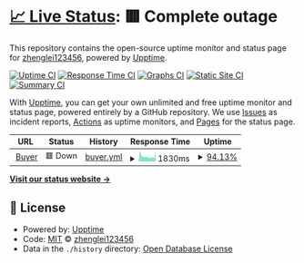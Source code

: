 # [📈 Live Status](https://zhenglei123456.github.io/canteen-upptime): <!--live status--> **🟥 Complete outage**

This repository contains the open-source uptime monitor and status page for [zhenglei123456](https://zhenglei123456.github.io/canteen-upptime), powered by [Upptime](https://github.com/upptime/upptime).

[![Uptime CI](https://github.com/zhenglei123456/canteen-upptime/workflows/Uptime%20CI/badge.svg)](https://github.com/zhenglei123456/canteen-upptime/actions?query=workflow%3A%22Uptime+CI%22)
[![Response Time CI](https://github.com/zhenglei123456/canteen-upptime/workflows/Response%20Time%20CI/badge.svg)](https://github.com/zhenglei123456/canteen-upptime/actions?query=workflow%3A%22Response+Time+CI%22)
[![Graphs CI](https://github.com/zhenglei123456/canteen-upptime/workflows/Graphs%20CI/badge.svg)](https://github.com/zhenglei123456/canteen-upptime/actions?query=workflow%3A%22Graphs+CI%22)
[![Static Site CI](https://github.com/zhenglei123456/canteen-upptime/workflows/Static%20Site%20CI/badge.svg)](https://github.com/zhenglei123456/canteen-upptime/actions?query=workflow%3A%22Static+Site+CI%22)
[![Summary CI](https://github.com/zhenglei123456/canteen-upptime/workflows/Summary%20CI/badge.svg)](https://github.com/zhenglei123456/canteen-upptime/actions?query=workflow%3A%22Summary+CI%22)

With [Upptime](https://upptime.js.org), you can get your own unlimited and free uptime monitor and status page, powered entirely by a GitHub repository. We use [Issues](https://github.com/zhenglei123456/canteen-upptime/issues) as incident reports, [Actions](https://github.com/zhenglei123456/canteen-upptime/actions) as uptime monitors, and [Pages](https://zhenglei123456.github.io/canteen-upptime) for the status page.

<!--start: status pages-->
<!-- This summary is generated by Upptime (https://github.com/upptime/upptime) -->
<!-- Do not edit this manually, your changes will be overwritten -->
<!-- prettier-ignore -->
| URL | Status | History | Response Time | Uptime |
| --- | ------ | ------- | ------------- | ------ |
| <img alt="" src="https://icons.duckduckgo.com/ip3/zhl.nat100.top.ico" height="13"> [Buyer](http://zhl.nat100.top/buyer/hits) | 🟥 Down | [buyer.yml](https://github.com/zhenglei123456/canteen-upptime/commits/HEAD/history/buyer.yml) | <details><summary><img alt="Response time graph" src="./graphs/buyer/response-time-week.png" height="20"> 1830ms</summary><br><a href="https://zhenglei123456.github.io/canteen-upptime/history/buyer"><img alt="Response time 1761" src="https://img.shields.io/endpoint?url=https%3A%2F%2Fraw.githubusercontent.com%2Fzhenglei123456%2Fcanteen-upptime%2FHEAD%2Fapi%2Fbuyer%2Fresponse-time.json"></a><br><a href="https://zhenglei123456.github.io/canteen-upptime/history/buyer"><img alt="24-hour response time 3805" src="https://img.shields.io/endpoint?url=https%3A%2F%2Fraw.githubusercontent.com%2Fzhenglei123456%2Fcanteen-upptime%2FHEAD%2Fapi%2Fbuyer%2Fresponse-time-day.json"></a><br><a href="https://zhenglei123456.github.io/canteen-upptime/history/buyer"><img alt="7-day response time 1830" src="https://img.shields.io/endpoint?url=https%3A%2F%2Fraw.githubusercontent.com%2Fzhenglei123456%2Fcanteen-upptime%2FHEAD%2Fapi%2Fbuyer%2Fresponse-time-week.json"></a><br><a href="https://zhenglei123456.github.io/canteen-upptime/history/buyer"><img alt="30-day response time 1761" src="https://img.shields.io/endpoint?url=https%3A%2F%2Fraw.githubusercontent.com%2Fzhenglei123456%2Fcanteen-upptime%2FHEAD%2Fapi%2Fbuyer%2Fresponse-time-month.json"></a><br><a href="https://zhenglei123456.github.io/canteen-upptime/history/buyer"><img alt="1-year response time 1761" src="https://img.shields.io/endpoint?url=https%3A%2F%2Fraw.githubusercontent.com%2Fzhenglei123456%2Fcanteen-upptime%2FHEAD%2Fapi%2Fbuyer%2Fresponse-time-year.json"></a></details> | <details><summary><a href="https://zhenglei123456.github.io/canteen-upptime/history/buyer">94.13%</a></summary><a href="https://zhenglei123456.github.io/canteen-upptime/history/buyer"><img alt="All-time uptime 88.08%" src="https://img.shields.io/endpoint?url=https%3A%2F%2Fraw.githubusercontent.com%2Fzhenglei123456%2Fcanteen-upptime%2FHEAD%2Fapi%2Fbuyer%2Fuptime.json"></a><br><a href="https://zhenglei123456.github.io/canteen-upptime/history/buyer"><img alt="24-hour uptime 63.53%" src="https://img.shields.io/endpoint?url=https%3A%2F%2Fraw.githubusercontent.com%2Fzhenglei123456%2Fcanteen-upptime%2FHEAD%2Fapi%2Fbuyer%2Fuptime-day.json"></a><br><a href="https://zhenglei123456.github.io/canteen-upptime/history/buyer"><img alt="7-day uptime 94.13%" src="https://img.shields.io/endpoint?url=https%3A%2F%2Fraw.githubusercontent.com%2Fzhenglei123456%2Fcanteen-upptime%2FHEAD%2Fapi%2Fbuyer%2Fuptime-week.json"></a><br><a href="https://zhenglei123456.github.io/canteen-upptime/history/buyer"><img alt="30-day uptime 88.08%" src="https://img.shields.io/endpoint?url=https%3A%2F%2Fraw.githubusercontent.com%2Fzhenglei123456%2Fcanteen-upptime%2FHEAD%2Fapi%2Fbuyer%2Fuptime-month.json"></a><br><a href="https://zhenglei123456.github.io/canteen-upptime/history/buyer"><img alt="1-year uptime 88.08%" src="https://img.shields.io/endpoint?url=https%3A%2F%2Fraw.githubusercontent.com%2Fzhenglei123456%2Fcanteen-upptime%2FHEAD%2Fapi%2Fbuyer%2Fuptime-year.json"></a></details>

<!--end: status pages-->

[**Visit our status website →**](https://zhenglei123456.github.io/canteen-upptime)

## 📄 License

- Powered by: [Upptime](https://github.com/upptime/upptime)
- Code: [MIT](./LICENSE) © [zhenglei123456](https://zhenglei123456.github.io/canteen-upptime)
- Data in the `./history` directory: [Open Database License](https://opendatacommons.org/licenses/odbl/1-0/)
